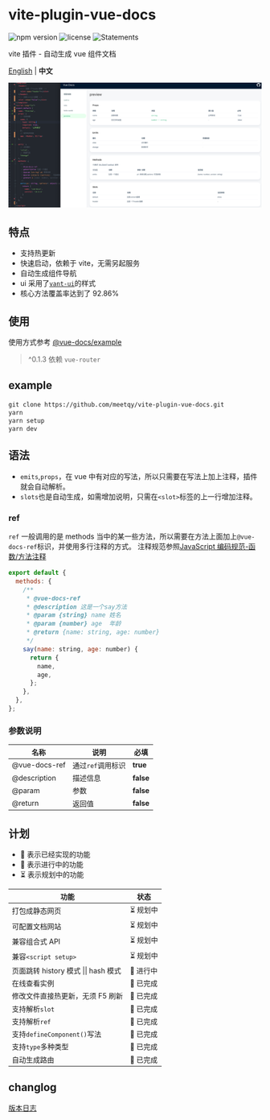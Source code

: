 # vite-plugin-vue-docs

![npm version](https://img.shields.io/npm/v/vite-plugin-vue-docs)
![license](https://img.shields.io/npm/l/vite-plugin-vue-docs)
![Statements](https://img.shields.io/badge/statements-79.66%25-red.svg)

vite 插件 - 自动生成 vue 组件文档

[English](./README.md) | **中文**

![preview](./preview.png)

## 特点

- 支持热更新
- 快速启动，依赖于 vite，无需另起服务
- 自动生成组件导航
- ui 采用了<a href='https://youzan.github.io/vant-weapp/#/home'>`vant-ui`</a>的样式
- 核心方法覆盖率达到了 92.86%

## 使用

使用方式参考 [@vue-docs/example](./packages/example/README.md)

> ^0.1.3 依赖 `vue-router`

## example

```shell
git clone https://github.com/meetqy/vite-plugin-vue-docs.git
yarn
yarn setup
yarn dev
```

## 语法

- `emits`,`props`，在 vue 中有对应的写法，所以只需要在写法上加上注释，插件就会自动解析。
- `slots`也是自动生成，如需增加说明，只需在`<slot>`标签的上一行增加注释。

### ref

`ref` 一般调用的是 methods 当中的某一些方法，所以需要在方法上面加上`@vue-docs-ref`标识，并使用多行注释的方式。
注释规范参照[JavaScript 编码规范-函数/方法注释](http://itmyhome.com/js/han_6570_fang_fa_zhu_shi.html)

```js
export default {
  methods: {
    /**
     * @vue-docs-ref
     * @description 这是一个say方法
     * @param {string} name 姓名
     * @param {number} age  年龄
     * @return {name: string, age: number}
     */
    say(name: string, age: number) {
      return {
        name,
        age,
      };
    },
  },
};
```

### 参数说明

| 名称          | 说明              | 必填      |
| ------------- | ----------------- | --------- |
| @vue-docs-ref | 通过`ref`调用标识 | **true**  |
| @description  | 描述信息          | **false** |
| @param        | 参数              | **false** |
| @return       | 返回值            | **false** |

## 计划

- 🚀 表示已经实现的功能
- 👷 表示进行中的功能
- ⏳ 表示规划中的功能

| 功能                                         | 状态      |
| -------------------------------------------- | --------- |
| 打包成静态网页                               | ⏳ 规划中 |
| 可配置文档网站                               | ⏳ 规划中 |
| 兼容组合式 API                               | ⏳ 规划中 |
| 兼容`<script setup>`                         | ⏳ 规划中 |
| 页面跳转 history 模式 &#124;&#124; hash 模式 | 👷 进行中 |
| 在线查看实例                                 | 🚀 已完成 |
| 修改文件直接热更新，无须 F5 刷新             | 🚀 已完成 |
| 支持解析`slot`                               | 🚀 已完成 |
| 支持解析`ref`                                | 🚀 已完成 |
| 支持`defineComponent()`写法                  | 🚀 已完成 |
| 支持`type`多种类型                           | 🚀 已完成 |
| 自动生成路由                                 | 🚀 已完成 |

## changlog

[版本日志](./CHANGELOG.md)
